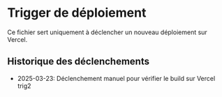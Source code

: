# Trigger de déploiement

Ce fichier sert uniquement à déclencher un nouveau déploiement sur Vercel.

## Historique des déclenchements
- 2025-03-23: Déclenchement manuel pour vérifier le build sur Vercel 
trig2
